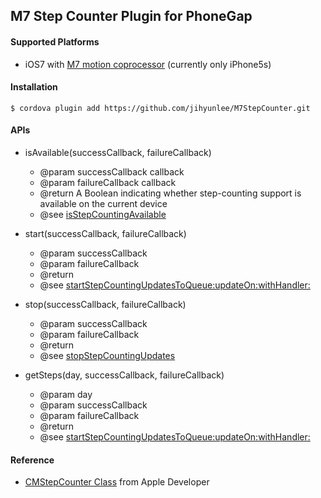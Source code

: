 M7 Step Counter Plugin for PhoneGap
-------------

#### Supported Platforms
* iOS7 with <a href="http://www.apple.com/iphone-5s/features" target="_blnak">M7 motion coprocessor</a> (currently only iPhone5s)


#### Installation
    $ cordova plugin add https://github.com/jihyunlee/M7StepCounter.git


#### APIs

+ isAvailable(successCallback, failureCallback)
    - @param successCallback  callback
    - @param failureCallback  callback
    - @return A Boolean indicating whether step-counting support is available on the current device
    - @see                    <a href="https://developer.apple.com/library/ios/documentation/CoreMotion/Reference/CMStepCounter_class/Reference/Reference.html#//apple_ref/occ/clm/CMStepCounter/isStepCountingAvailable" target="_blank">isStepCountingAvailable</a>

+ start(successCallback, failureCallback)
    -  @param successCallback
    -  @param failureCallback
    -  @return
    -  @see <a href="https://developer.apple.com/library/ios/documentation/CoreMotion/Reference/CMStepCounter_class/Reference/Reference.html#//apple_ref/occ/instm/CMStepCounter/startStepCountingUpdatesToQueue:updateOn:withHandler:" target="_blank">startStepCountingUpdatesToQueue:updateOn:withHandler:</a>

+ stop(successCallback, failureCallback)
    -  @param successCallback
    -  @param failureCallback
    -  @return
    -  @see <a href="https://developer.apple.com/library/ios/documentation/CoreMotion/Reference/CMStepCounter_class/Reference/Reference.html#//apple_ref/occ/instm/CMStepCounter/stopStepCountingUpdates" target="_blank">stopStepCountingUpdates</a>

+ getSteps(day, successCallback, failureCallback)
    -  @param day
    -  @param successCallback
    -  @param failureCallback
    -  @return
    -  @see <a href="https://developer.apple.com/library/ios/documentation/CoreMotion/Reference/CMStepCounter_class/Reference/Reference.html#//apple_ref/occ/instm/CMStepCounter/queryStepCountStartingFrom:to:toQueue:withHandler:" target="_blank">startStepCountingUpdatesToQueue:updateOn:withHandler:</a>

#### Reference
- <a href="https://developer.apple.com/library/ios/documentation/CoreMotion/Reference/CMStepCounter_class/Reference/Reference.html" target="_blank">CMStepCounter Class</a> from Apple Developer
